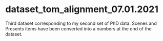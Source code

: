 # dataset_tom_alignment_07.01.2021
Third dataset corresponding to my second set of PhD data. Scenes and Presents items have been converted into a numbers at the end of the dataset. 
